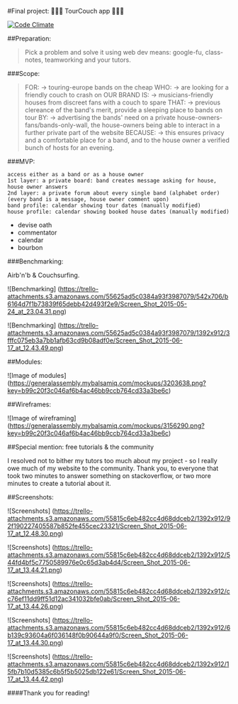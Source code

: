#Final project: :guitar::sleeping::sparkles: TourCouch app :guitar::sleeping::sparkles:

[![Code Climate](https://codeclimate.com/github/elenamvk/final_prj/badges/gpa.svg)](https://codeclimate.com/github/elenamvk/final_prj)

##Preparation:

  > Pick a problem and solve it using web dev means: google-fu, class-notes, teamworking and your tutors.

###Scope:

> FOR: -> touring-europe bands on the cheap
> WHO: -> are looking for a friendly couch to crash on
> OUR BRAND IS: -> musicians-friendly houses from discreet fans with a couch to spare
> THAT: -> previous clereance of the band's merit, provide a sleeping place to bands on tour
> BY: -> advertising the bands' need on a private house-owners-fans/bands-only-wall, the house-owners being able
> to interact in a further private part of the website
> BECAUSE: -> this ensures privacy and a comfortable place for a band, and to the house owner a verified bunch of
> hosts for an evening.
  
###MVP:
 
    access either as a band or as a house owner
    1st layer: a private board: band creates message asking for house, house owner answers
    2nd layer: a private forum about every single band (alphabet order) (every band is a message, house owner comment upon)
    band profile: calendar showing tour dates (manually modified)
    house profile: calendar showing booked house dates (manually modified)

* devise oath
* commentator
* calendar
* bourbon

###Benchmarking:

Airb'n'b & Couchsurfing.

![Benchmarking]
(https://trello-attachments.s3.amazonaws.com/55625ad5c0384a93f3987079/542x706/b6164d7f1b73839f65debb42d493f2e9/Screen_Shot_2015-05-24_at_23.04.31.png)

![Benchmarking]
(https://trello-attachments.s3.amazonaws.com/55625ad5c0384a93f3987079/1392x912/3fffc075eb3a7bb1afb63cd9b08adf0e/Screen_Shot_2015-06-17_at_12.43.49.png)

##Modules:

![Image of modules]
(https://generalassembly.mybalsamiq.com/mockups/3203638.png?key=b99c20f3c046af6b4ac46bb9ccb764cd33a3be6c)

##Wireframes:

![Image of wireframing]
(https://generalassembly.mybalsamiq.com/mockups/3156290.png?key=b99c20f3c046af6b4ac46bb9ccb764cd33a3be6c)

##Special mention: free tutorials & the community

I resolved not to bither my tutors too much about my project - so I really owe much of my website to the community. Thank you, to everyone that took two minutes to answer something on stackoverflow, or two more minutes to create a tutorial about it.

##Screenshots:

![Screenshots]
(https://trello-attachments.s3.amazonaws.com/55815c6eb482cc4d68ddceb2/1392x912/92f190227405587b852fe455cec23321/Screen_Shot_2015-06-17_at_12.48.30.png)

![Screenshots]
(https://trello-attachments.s3.amazonaws.com/55815c6eb482cc4d68ddceb2/1392x912/544fd4bf5c7750589976e0c65d3ab4d4/Screen_Shot_2015-06-17_at_13.44.21.png)

![Screenshots]
(https://trello-attachments.s3.amazonaws.com/55815c6eb482cc4d68ddceb2/1392x912/cc76ef11dd9ff51d12ac341032bfe0ab/Screen_Shot_2015-06-17_at_13.44.26.png)

![Screenshots]
(https://trello-attachments.s3.amazonaws.com/55815c6eb482cc4d68ddceb2/1392x912/6b139c93604a6f036148f0b90644a9f0/Screen_Shot_2015-06-17_at_13.44.30.png)

![Screenshots]
(https://trello-attachments.s3.amazonaws.com/55815c6eb482cc4d68ddceb2/1392x912/15fb7b10d5385c6b5f5b5025db122e61/Screen_Shot_2015-06-17_at_13.44.42.png)

####Thank you for reading!
